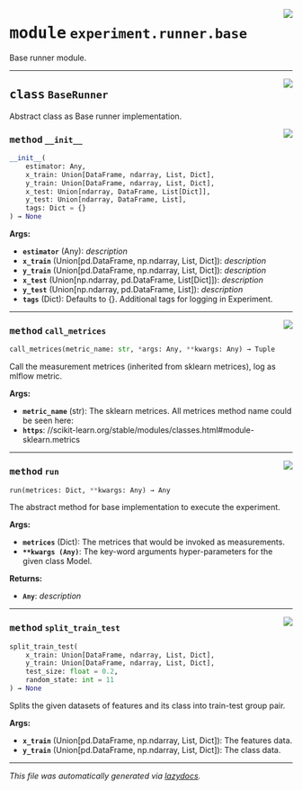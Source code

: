 <!-- markdownlint-disable -->

<a href="../klops/experiment/runner/base.py#L0"><img align="right" style="float:right;" src="https://img.shields.io/badge/-source-cccccc?style=flat-square"></a>

# <kbd>module</kbd> `experiment.runner.base`
Base runner module. 



---

<a href="../klops/experiment/runner/base.py#L18"><img align="right" style="float:right;" src="https://img.shields.io/badge/-source-cccccc?style=flat-square"></a>

## <kbd>class</kbd> `BaseRunner`
Abstract class as Base runner implementation. 

<a href="../klops/experiment/runner/base.py#L25"><img align="right" style="float:right;" src="https://img.shields.io/badge/-source-cccccc?style=flat-square"></a>

### <kbd>method</kbd> `__init__`

```python
__init__(
    estimator: Any,
    x_train: Union[DataFrame, ndarray, List, Dict],
    y_train: Union[DataFrame, ndarray, List, Dict],
    x_test: Union[ndarray, DataFrame, List[Dict]],
    y_test: Union[ndarray, DataFrame, List],
    tags: Dict = {}
) → None
```



**Args:**
 
 - <b>`estimator`</b> (Any):  _description_ 
 - <b>`x_train`</b> (Union[pd.DataFrame, np.ndarray, List, Dict]):  _description_ 
 - <b>`y_train`</b> (Union[pd.DataFrame, np.ndarray, List, Dict]):  _description_ 
 - <b>`x_test`</b> (Union[np.ndarray, pd.DataFrame, List[Dict]]):  _description_ 
 - <b>`y_test`</b> (Union[np.ndarray, pd.DataFrame, List]):  _description_ 
 - <b>`tags`</b> (Dict):  Defaults to {}. Additional tags for logging in Experiment. 




---

<a href="../klops/experiment/runner/base.py#L73"><img align="right" style="float:right;" src="https://img.shields.io/badge/-source-cccccc?style=flat-square"></a>

### <kbd>method</kbd> `call_metrices`

```python
call_metrices(metric_name: str, *args: Any, **kwargs: Any) → Tuple
```

Call the measurement metrices (inherited from sklearn metrices), log as mlflow metric. 

**Args:**
 
 - <b>`metric_name`</b> (str):  The sklearn metrices. All metrices method name could be seen here: 
 - <b>`https`</b>: //scikit-learn.org/stable/modules/classes.html#module-sklearn.metrics 

---

<a href="../klops/experiment/runner/base.py#L49"><img align="right" style="float:right;" src="https://img.shields.io/badge/-source-cccccc?style=flat-square"></a>

### <kbd>method</kbd> `run`

```python
run(metrices: Dict, **kwargs: Any) → Any
```

The abstract method for base implementation to execute the experiment. 

**Args:**
 
 - <b>`metrices`</b> (Dict):  The metrices that would be invoked as measurements. 
 - <b>`**kwargs (Any)`</b>:  The key-word arguments hyper-parameters for the given class Model. 

**Returns:**
 
 - <b>`Any`</b>:  _description_ 

---

<a href="../klops/experiment/runner/base.py#L60"><img align="right" style="float:right;" src="https://img.shields.io/badge/-source-cccccc?style=flat-square"></a>

### <kbd>method</kbd> `split_train_test`

```python
split_train_test(
    x_train: Union[DataFrame, ndarray, List, Dict],
    y_train: Union[DataFrame, ndarray, List, Dict],
    test_size: float = 0.2,
    random_state: int = 11
) → None
```

Splits the given datasets of features and its class into train-test group pair. 

**Args:**
 
 - <b>`x_train`</b> (Union[pd.DataFrame, np.ndarray, List, Dict]):  The features data. 
 - <b>`y_train`</b> (Union[pd.DataFrame, np.ndarray, List, Dict]):  The class data. 




---

_This file was automatically generated via [lazydocs](https://github.com/ml-tooling/lazydocs)._

